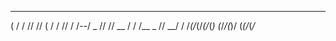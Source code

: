 
 __        _  _     __    _       _    
( /  /    // //    ( /   /       //   /
 /--/ _  // // __   / / /__ _   // __/ 
/  /_(/_(/_(/_(_)  (_/_/(_)/ (_(/_(_/_
